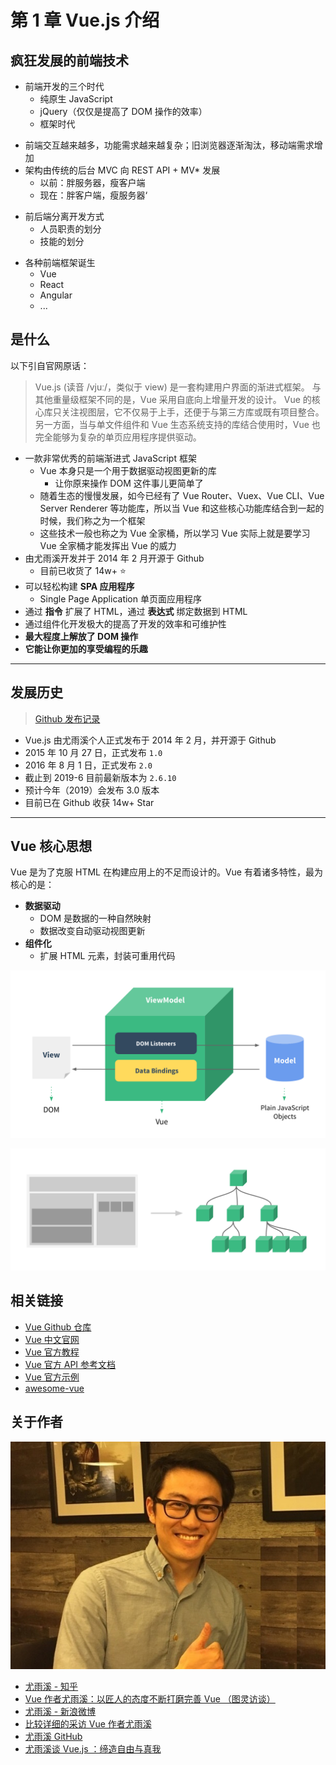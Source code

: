 # 第 1 章 Vue.js 介绍

## 疯狂发展的前端技术

- 前端开发的三个时代
  + 纯原生 JavaScript
  + jQuery（仅仅是提高了 DOM 操作的效率）
  + 框架时代
* 前端交互越来越多，功能需求越来越复杂；旧浏览器逐渐淘汰，移动端需求增加
* 架构由传统的后台 MVC 向 REST API + MV\* 发展
  - 以前：胖服务器，瘦客户端
  - 现在：胖客户端，瘦服务器‘
- 前后端分离开发方式
  * 人员职责的划分
  * 技能的划分
* 各种前端框架诞生
  - Vue
  - React
  - Angular
  - ...

## 是什么

以下引自官网原话：

> Vue.js (读音 /vjuː/，类似于 view) 是一套构建用户界面的渐进式框架。
> 与其他重量级框架不同的是，Vue 采用自底向上增量开发的设计。
> Vue 的核心库只关注视图层，它不仅易于上手，还便于与第三方库或既有项目整合。
> 另一方面，当与单文件组件和 Vue 生态系统支持的库结合使用时，Vue 也完全能够为复杂的单页应用程序提供驱动。

- 一款非常优秀的前端渐进式 JavaScript 框架
  - Vue 本身只是一个用于数据驱动视图更新的库
    - 让你原来操作 DOM 这件事儿更简单了
  - 随着生态的慢慢发展，如今已经有了 Vue Router、Vuex、Vue CLI、Vue Server Renderer 等功能库，所以当 Vue 和这些核心功能库结合到一起的时候，我们称之为一个框架
  - 这些技术一般也称之为 Vue 全家桶，所以学习 Vue 实际上就是要学习 Vue 全家桶才能发挥出 Vue 的威力
- 由尤雨溪开发并于 2014 年 2 月开源于 Github
  - 目前已收货了 14w+ :star:
- 可以轻松构建 **SPA 应用程序**
  - Single Page Application 单页面应用程序
- 通过 **指令** 扩展了 HTML，通过 **表达式** 绑定数据到 HTML
- 通过组件化开发极大的提高了开发的效率和可维护性
- **最大程度上解放了 DOM 操作**
- **它能让你更加的享受编程的乐趣**

---

## 发展历史

> [Github 发布记录](https://github.com/vuejs/vue/releases)

- Vue.js 由尤雨溪个人正式发布于 2014 年 2 月，并开源于 Github
- 2015 年 10 月 27 日，正式发布 `1.0`
- 2016 年 8 月 1 日，正式发布 `2.0`
- 截止到 2019-6 目前最新版本为 `2.6.10`
- 预计今年（2019）会发布 3.0 版本
- 目前已在 Github 收获 14w+ Star

---

## Vue 核心思想

Vue 是为了克服 HTML 在构建应用上的不足而设计的。Vue 有着诸多特性，最为核心的是：

- **数据驱动**
  - DOM 是数据的一种自然映射
  - 数据改变自动驱动视图更新
- **组件化**
  - 扩展 HTML 元素，封装可重用代码

![mvvm](./assets/mvvm.png)

![components.png](./assets/components.png)

## 相关链接

- [Vue Github 仓库](https://github.com/vuejs/vue)
- [Vue 中文官网](https://cn.vuejs.org/)
- [Vue 官方教程](https://cn.vuejs.org/v2/guide/)
- [Vue 官方 API 参考文档](https://cn.vuejs.org/v2/api/)
- [Vue 官方示例](https://cn.vuejs.org/v2/examples/)
- [awesome-vue](https://github.com/vuejs/awesome-vue)

## 关于作者

![尤雨溪](./assets/006tNc79ly1fmgrsgfs25j30h40cdgng.jpg)

- [尤雨溪 - 知乎](https://www.zhihu.com/people/evanyou/answers)
- [Vue 作者尤雨溪：以匠人的态度不断打磨完善 Vue （图灵访谈）](http://www.ituring.com.cn/article/273032)
- [尤雨溪 - 新浪微博](https://weibo.com/arttechdesign)
- [比较详细的采访 Vue 作者尤雨溪](https://www.zcfy.cc/article/an-interview-with-vue-js-creator-evan-you)
- [尤雨溪 GitHub](https://github.com/yyx990803)
- [尤雨溪谈 Vue.js ：缔造自由与真我](https://gitee.com/gitee-stars/14)
